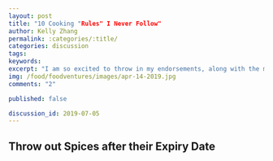 ```yaml
---
layout: post
title: "10 Cooking "Rules" I Never Follow"
author: Kelly Zhang
permalink: :categories/:title/
categories: discussion
tags:
keywords: 
excerpt: "I am so excited to throw in my endorsements, along with the millions of others who've already tried it, for Jim Lahey's no-knead bread recipe."
img: /food/foodventures/images/apr-14-2019.jpg
comments: "2"

published: false

discussion_id: 2019-07-05
---
```


## Throw out Spices after their Expiry Date
